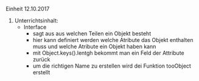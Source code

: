 Einheit 12.10.2017

1. Unterrichtsinhalt:
    - Interface
        - sagt aus aus welchen Teilen ein Objekt besteht
        - hier kann definiert werden welche Atribute das Objekt enthalten muss und welche Atribute ein Objekt haben kann
        - mit Object.keys().lentgh bekommt man ein Feld der Attribute zurück
        - um die richtigen Name zu erstellen wird dei Funktion tooObject erstellt